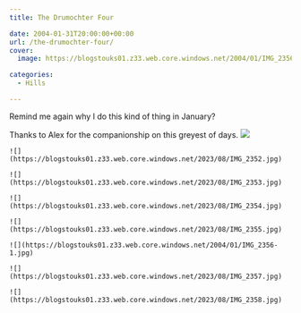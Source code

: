 ```yaml
---
title: The Drumochter Four

date: 2004-01-31T20:00:00+00:00
url: /the-drumochter-four/
cover: 
  image: https://blogstouks01.z33.web.core.windows.net/2004/01/IMG_2356.jpg

categories:
  - Hills

---
```

Remind me again why I do this kind of thing in January?

Thanks to Alex for the companionship on this greyest of days.
    ![](https://blogstouks01.z33.web.core.windows.net/2023/08/IMG_2359.jpg)
    
    ![](https://blogstouks01.z33.web.core.windows.net/2023/08/IMG_2352.jpg)
    
    ![](https://blogstouks01.z33.web.core.windows.net/2023/08/IMG_2353.jpg)

    ![](https://blogstouks01.z33.web.core.windows.net/2023/08/IMG_2354.jpg)
    
    ![](https://blogstouks01.z33.web.core.windows.net/2023/08/IMG_2355.jpg)
    
    ![](https://blogstouks01.z33.web.core.windows.net/2004/01/IMG_2356-1.jpg)

    ![](https://blogstouks01.z33.web.core.windows.net/2023/08/IMG_2357.jpg)
    
    ![](https://blogstouks01.z33.web.core.windows.net/2023/08/IMG_2358.jpg)
